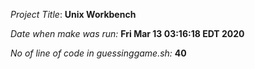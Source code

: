 *Project Title*: **Unix Workbench**

*Date when make was run:* **Fri Mar 13 03:16:18 EDT 2020** 

*No of line of code in guessinggame.sh:* **40** 

